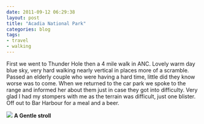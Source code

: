 ```yaml
---
date: 2011-09-12 06:29:38
layout: post
title: "Acadia National Park"
categories: blog 
tags:
- travel
- walking
---
```


First we went to Thunder Hole then a 4 mile walk in ANC. Lovely warm day blue sky, very hard walking nearly vertical in places more of a scramble. Passed an elderly couple who were having a hard time, little did they know worse was to come. When we returned to the car park we spoke to the range and informed her about them just in case they got into difficulty. Very glad I had my stompers with me as the terrain was difficult, just one blister. Off out to Bar Harbour for a meal and a beer.

![](/images/2011/dscf0186.jpg)
**A Gentle stroll**
